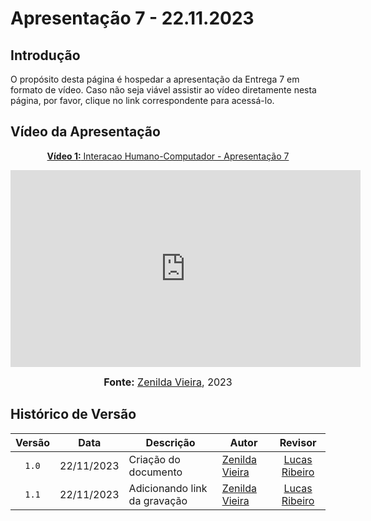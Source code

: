 # Apresentação 7 - 22.11.2023

## Introdução

O propósito desta página é hospedar a apresentação da Entrega 7 em formato de vídeo. Caso não seja viável assistir ao vídeo diretamente nesta página, por favor, clique no link correspondente para acessá-lo.

## Vídeo da Apresentação

<div align="center">

<p style="text-align: center"><a href="https://www.youtube.com/watch?v=ADF9c1FIMKc" target="blanket"><b>Vídeo 1:</b> Interacao Humano-Computador - Apresentação 7</a></p>

<iframe width="560" height="315" src="https://www.youtube.com/embed/ADF9c1FIMKc" title="Apresentação 7" frameborder="0" allow="accelerometer; autoplay; clipboard-write; encrypted-media; gyroscope; picture-in-picture" allowfullscreen></iframe>

<font size="3"><p style="text-align: center"><b>Fonte:</b> <a href="https://github.com/zenildavieira">Zenilda Vieira</a>, 2023</p></font>
</div>

## Histórico de Versão

|Versão|Data|Descrição|Autor|Revisor|
|:----:|----|---------|-----|:-------:|
|`1.0`|22/11/2023|Criação do documento|[Zenilda Vieira](https://github.com/zenildavieira)|[Lucas Ribeiro](https://github.com/lucassousz)|
|`1.1`|22/11/2023|Adicionando link da gravação|[Zenilda Vieira](https://github.com/zenildavieira)|[Lucas Ribeiro](https://github.com/lucassousz)|